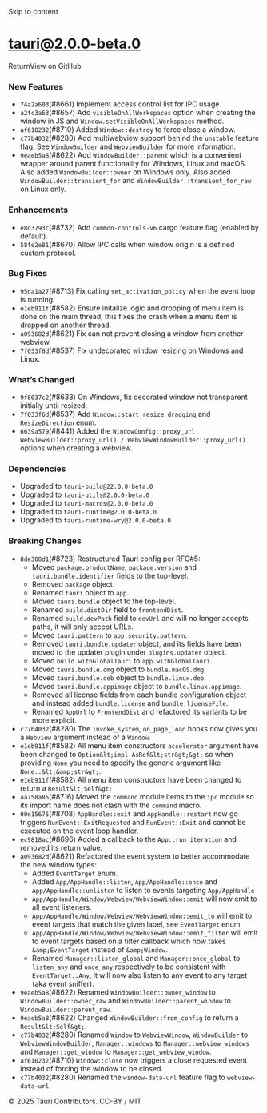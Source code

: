 Skip to content
# tauri@2.0.0-beta.0
ReturnView on GitHub
### New Features
  * `74a2a603`(#8661) Implement access control list for IPC usage.
  * `a2fc3a63`(#8657) Add `visibleOnAllWorkspaces` option when creating the window in JS and `Window.setVisibleOnAllWorkspaces` method.
  * `af610232`(#8710) Added `Window::destroy` to force close a window.
  * `c77b4032`(#8280) Add multiwebview support behind the `unstable` feature flag. See `WindowBuilder` and `WebviewBuilder` for more information.
  * `9eaeb5a8`(#8622) Add `WindowBuilder::parent` which is a convenient wrapper around parent functionality for Windows, Linux and macOS. Also added `WindowBuilder::owner` on Windows only. Also added `WindowBuilder::transient_for` and `WindowBuilder::transient_for_raw` on Linux only.


### Enhancements
  * `e8d3793c`(#8732) Add `common-controls-v6` cargo feature flag (enabled by default).
  * `58fe2e81`(#8670) Allow IPC calls when window origin is a defined custom protocol.


### Bug Fixes
  * `95da1a27`(#8713) Fix calling `set_activation_policy` when the event loop is running.
  * `e1eb911f`(#8582) Ensure initalize logic and dropping of menu item is done on the main thread, this fixes the crash when a menu item is dropped on another thread.
  * `a093682d`(#8621) Fix can not prevent closing a window from another webview.
  * `7f033f6d`(#8537) Fix undecorated window resizing on Windows and Linux.


### What’s Changed
  * `9f8037c2`(#8633) On Windows, fix decorated window not transparent initially until resized.
  * `7f033f6d`(#8537) Add `Window::start_resize_dragging` and `ResizeDirection` enum.
  * `6639a579`(#8441) Added the `WindowConfig::proxy_url` `WebviewBuilder::proxy_url() / WebviewWindowBuilder::proxy_url()` options when creating a webview.


### Dependencies
  * Upgraded to `tauri-build@22.0.0-beta.0`
  * Upgraded to `tauri-utils@2.0.0-beta.0`
  * Upgraded to `tauri-macros@2.0.0-beta.0`
  * Upgraded to `tauri-runtime@2.0.0-beta.0`
  * Upgraded to `tauri-runtime-wry@2.0.0-beta.0`


### Breaking Changes
  * `8de308d1`(#8723) Restructured Tauri config per RFC#5:
    * Moved `package.productName`, `package.version` and `tauri.bundle.identifier` fields to the top-level.
    * Removed `package` object.
    * Renamed `tauri` object to `app`.
    * Moved `tauri.bundle` object to the top-level.
    * Renamed `build.distDir` field to `frontendDist`.
    * Renamed `build.devPath` field to `devUrl` and will no longer accepts paths, it will only accept URLs.
    * Moved `tauri.pattern` to `app.security.pattern`.
    * Removed `tauri.bundle.updater` object, and its fields have been moved to the updater plugin under `plugins.updater` object.
    * Moved `build.withGlobalTauri` to `app.withGlobalTauri`.
    * Moved `tauri.bundle.dmg` object to `bundle.macOS.dmg`.
    * Moved `tauri.bundle.deb` object to `bundle.linux.deb`.
    * Moved `tauri.bundle.appimage` object to `bundle.linux.appimage`.
    * Removed all license fields from each bundle configuration object and instead added `bundle.license` and `bundle.licenseFile`.
    * Renamed `AppUrl` to `FrontendDist` and refactored its variants to be more explicit.
  * `c77b4032`(#8280) The `invoke_system`, `on_page_load` hooks now gives you a `Webview` argument instead of a `Window`.
  * `e1eb911f`(#8582) All menu item constructors `accelerator` argument have been changed to `Option&lt;impl AsRef&lt;str&gt;&gt;` so when providing `None` you need to specify the generic argument like `None::&lt;&amp;str&gt;`.
  * `e1eb911f`(#8582) All menu item constructors have been changed to return a `Result&lt;Self&gt;`
  * `aa758a85`(#8716) Moved the `command` module items to the `ipc` module so its import name does not clash with the `command` macro.
  * `00e15675`(#8708) `AppHandle::exit` and `AppHandle::restart` now go triggers `RunEvent::ExitRequested` and `RunEvent::Exit` and cannot be executed on the event loop handler.
  * `ec9818ac`(#8696) Added a callback to the `App::run_iteration` and removed its return value.
  * `a093682d`(#8621) Refactored the event system to better accommodate the new window types:
    * Added `EventTarget` enum.
    * Added `App/AppHandle::listen`, `App/AppHandle::once` and `App/AppHandle::unlisten` to listen to events targeting `App/AppHandle`
    * `App/AppHandle/Window/Webview/WebviewWindow::emit` will now emit to all event listeners.
    * `App/AppHandle/Window/Webview/WebviewWindow::emit_to` will emit to event targets that match the given label, see `EventTarget` enum.
    * `App/AppHandle/Window/Webview/WebviewWindow::emit_filter` will emit to event targets based on a filter callback which now takes `&amp;EventTarget` instead of `&amp;Window`.
    * Renamed `Manager::listen_global` and `Manager::once_global` to `listen_any` and `once_any` respectively to be consistent with `EventTarget::Any`, it will now also listen to any event to any target (aka event sniffer).
  * `9eaeb5a8`(#8622) Renamed `WindowBuilder::owner_window` to `WindowBuilder::owner_raw` and `WindowBuilder::parent_window` to `WindowBuilder::parent_raw`.
  * `9eaeb5a8`(#8622) Changed `WindowBuilder::from_config` to return a `Result&lt;Self&gt;`.
  * `c77b4032`(#8280) Renamed `Window` to `WebviewWindow`, `WindowBuilder` to `WebviewWindowBuilder`, `Manager::windows` to `Manager::webview_windows` and `Manager::get_window` to `Manager::get_webview_window`.
  * `af610232`(#8710) `Window::close` now triggers a close requested event instead of forcing the window to be closed.
  * `c77b4032`(#8280) Renamed the `window-data-url` feature flag to `webview-data-url`.


© 2025 Tauri Contributors. CC-BY / MIT

